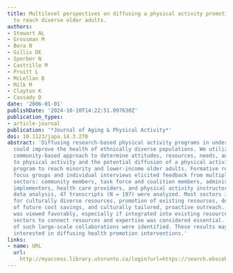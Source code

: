 ```yaml
---
title: Multilevel perspectives on diffusing a physical activity promotion program
  to reach diverse older adults.
authors:
- Stewart AL
- Grossman M
- Bera N
- Gillis DE
- Sperber N
- Castrillo M
- Pruitt L
- McLellan B
- Milk M
- Clayton K
- Cassady D
date: '2006-01-01'
publishDate: '2024-10-10T14:22:51.097630Z'
publication_types:
- article-journal
publication: '*Journal of Aging & Physical Activity*'
doi: 10.1123/japa.14.3.270
abstract: 'Diffusing research-based physical activity programs in underserved communities
  could improve the health of ethnically diverse populations. We utilized a multilevel,
  community-based approach to determine attitudes, resources, needs, and barriers
  to physical activity and the potential diffusion of a physical activity promotion
  program to reach minority and lower-income older adults. Formative research using
  focus groups and individual interviews elicited feedback from multiple community
  sectors: community members, task force and coalition members, administrators, service
  implementers, health care providers, and physical activity instructors. Using qualitative
  data analysis, 47 transcripts (N = 197) were analyzed. Most sectors identified needs
  for culturally diverse resources, promotion of existing resources, demonstration
  of future cost savings, and culturally tailored, proactive outreach. The program
  was viewed favorably, especially if integrated into existing resources. Linking
  sectors to connect resources and expertise was considered essential. Complexities
  of such large-scale collaborations were identified. These results may guide communities
  interested in diffusing health promotion interventions.'
links:
- name: URL
  url: 
    http://myaccess.library.utoronto.ca/login?url=https://search.ebscohost.com/login.aspx?direct=true&db=cin20&AN=106191066&site=ehost-live
---
```

